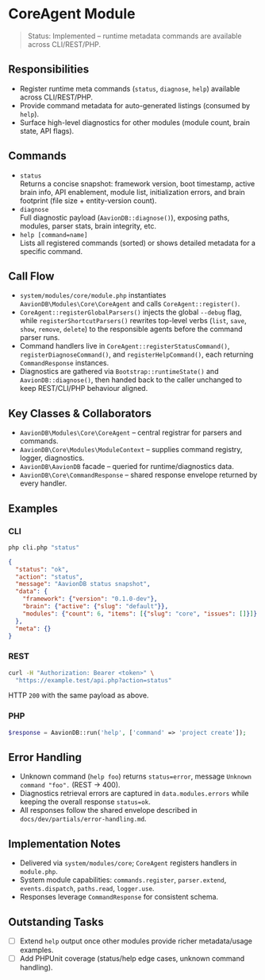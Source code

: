 # CoreAgent Module

> Status: Implemented – runtime metadata commands are available across CLI/REST/PHP.

## Responsibilities
- Register runtime meta commands (`status`, `diagnose`, `help`) available across CLI/REST/PHP.
- Provide command metadata for auto-generated listings (consumed by `help`).
- Surface high-level diagnostics for other modules (module count, brain state, API flags).

## Commands
- `status`  
  Returns a concise snapshot: framework version, boot timestamp, active brain info, API enablement, module list, initialization errors, and brain footprint (file size + entity-version count).
- `diagnose`  
  Full diagnostic payload (`AavionDB::diagnose()`), exposing paths, modules, parser stats, brain integrity, etc.
- `help [command=name]`  
  Lists all registered commands (sorted) or shows detailed metadata for a specific command.

## Call Flow
- `system/modules/core/module.php` instantiates `AavionDB\Modules\Core\CoreAgent` and calls `CoreAgent::register()`.  
- `CoreAgent::registerGlobalParsers()` injects the global `--debug` flag, while `registerShortcutParsers()` rewrites top-level verbs (`list`, `save`, `show`, `remove`, `delete`) to the responsible agents before the command parser runs.  
- Command handlers live in `CoreAgent::registerStatusCommand()`, `registerDiagnoseCommand()`, and `registerHelpCommand()`, each returning `CommandResponse` instances.  
- Diagnostics are gathered via `Bootstrap::runtimeState()` and `AavionDB::diagnose()`, then handed back to the caller unchanged to keep REST/CLI/PHP behaviour aligned.

## Key Classes & Collaborators
- `AavionDB\Modules\Core\CoreAgent` – central registrar for parsers and commands.  
- `AavionDB\Core\Modules\ModuleContext` – supplies command registry, logger, diagnostics.  
- `AavionDB\AavionDB` facade – queried for runtime/diagnostics data.  
- `AavionDB\Core\CommandResponse` – shared response envelope returned by every handler.

## Examples

### CLI
```bash
php cli.php "status"
```
```json
{
  "status": "ok",
  "action": "status",
  "message": "AavionDB status snapshot",
  "data": {
    "framework": {"version": "0.1.0-dev"},
    "brain": {"active": {"slug": "default"}},
    "modules": {"count": 6, "items": [{"slug": "core", "issues": []}]}
  },
  "meta": {}
}
```

### REST
```bash
curl -H "Authorization: Bearer <token>" \
  "https://example.test/api.php?action=status"
```
HTTP `200` with the same payload as above.

### PHP
```php
$response = AavionDB::run('help', ['command' => 'project create']);
```

## Error Handling
- Unknown command (`help foo`) returns `status=error`, message `Unknown command "foo".` (REST → 400).
- Diagnostics retrieval errors are captured in `data.modules.errors` while keeping the overall response `status=ok`.
- All responses follow the shared envelope described in `docs/dev/partials/error-handling.md`.

## Implementation Notes
- Delivered via `system/modules/core`; `CoreAgent` registers handlers in `module.php`.
- System module capabilities: `commands.register`, `parser.extend`, `events.dispatch`, `paths.read`, `logger.use`.
- Responses leverage `CommandResponse` for consistent schema.

## Outstanding Tasks
- [ ] Extend `help` output once other modules provide richer metadata/usage examples.
- [ ] Add PHPUnit coverage (status/help edge cases, unknown command handling).

